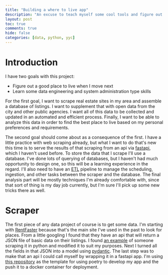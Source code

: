 ```yaml
---
title: "Building a where to live app"
description: "An excuse to teach myself some cool tools and figure out the best place to live"
layout: post
toc: true
comments: true
hide: false
categories: [data, python, yyc]
---
```


# Introduction

I have two goals with this project:

* Figure out a good place to live when I move next
* Learn some data engineering and system administration type skills

For the first goal, I want to scrape real estate sites in my area and assemble a database of listings. I want to supplement that with open data from the city and other public agencies. I want all of this data to be collected and updated in an automated and efficient process. Finally, I want to be able to analyze this data in order to find the best place to live based on my personal preferences and requirements.

The second goal should come about as a consequence of the first. I have a little practice with web scraping already, but what I want to do that's new this time is to serve the results of that scraping from an api via [fastapi](https://fastapi.tiangolo.com), which I haven't used before. To store the data that I scrape I'll use a database. I've done lots of querying of databases, but I haven't had much opportunity to design one, so this will be a learning experience in the regard. I'll also need to have an [ETL](https://en.wikipedia.org/wiki/Extract,_transform,_load) pipeline to manage the scheduling, ingestion, and other tasks between the scraper and the database. The final analysis part will be mostly techniques I'm already comfortable with, since that sort of thing is my day job currently, but I'm sure I'll pick up some new tricks there as well.

# Scraper

The first piece of any data project of course is to get some data. I'm starting with [RentFaster](https://www.rentfaster.ca/) because that's the main site I've used in the past to look for places. From a little googling I found that they have an api that will return a JSON file of basic data on their listings. I found [an example](https://github.com/furas/python-examples/blob/master/__scraping__/rentfaster.ca%20-%20requests/main.py) of someone scraping it in python and modified it to suit my purposes. Next I turned all the fields in that JSON into a model using [pydantic](https://pydantic-docs.helpmanual.io/). The last step was to make that an api I could call myself by wrapping it in a fastapi app. I'm using [this repository](https://github.com/michael0liver/python-poetry-docker-example) as the template for using poetry to develop my app and the push it to a docker container for deployment.